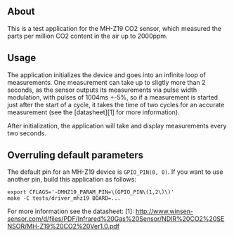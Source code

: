 ## About
This is a test application for the MH-Z19 CO2 sensor, which measured
the parts per million CO2 content in the air up to 2000ppm.

## Usage
The application initializes the device and goes into an infinite loop of
measurements. One measurement can take up to sligtly more than 2 seconds,
as the sensor outputs its measurements via pulse width modulation,
with pulses of 1004ms +-5%, so if a measurement is started just after
the start of a cycle, it takes the time of two cycles for an accurate
measurement (see the [datasheet][1] for more information).

After initialization, the application will take and display measurements
every two seconds.

## Overruling default parameters
The default pin for an MH-Z19 device is `GPIO_PIN(0, 0)`. If you want
to use another pin, build this application as follows:

    export CFLAGS='-DMHZ19_PARAM_PIN=\(GPIO_PIN\(1,2\)\)'
    make -C tests/driver_mhz19 BOARD=...


For more information see the datasheet:
[1]: http://www.winsen-sensor.com/d/files/PDF/Infrared%20Gas%20Sensor/NDIR%20CO2%20SENSOR/MH-Z19%20CO2%20Ver1.0.pdf
